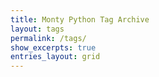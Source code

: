 ```yaml
---
title: Monty Python Tag Archive
layout: tags
permalink: /tags/
show_excerpts: true
entries_layout: grid
---
```

